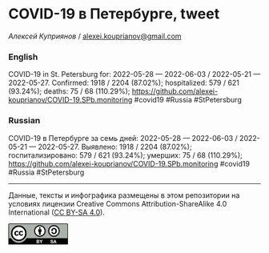 COVID-19 в Петербурге, tweet
============================

*Алексей Куприянов* /
<a href="mailto:alexei.kouprianov@gmail.com" class="email">alexei.kouprianov@gmail.com</a>

### English

COVID-19 in St. Petersburg for: 2022-05-28 — 2022-06-03 / 2022-05-21 —
2022-05-27. Сonfirmed: 1918 / 2204 (87.02%); hospitalized: 579 / 621
(93.24%); deaths: 75 / 68 (110.29%);
<a href="https://github.com/alexei-kouprianov/COVID-19.SPb.monitoring" class="uri">https://github.com/alexei-kouprianov/COVID-19.SPb.monitoring</a>
\#covid19 \#Russia \#StPetersburg

### Russian

COVID-19 в Петербурге за семь дней: 2022-05-28 — 2022-06-03 / 2022-05-21
— 2022-05-27. Выявлено: 1918 / 2204 (87.02%); госпитализировано: 579 /
621 (93.24%); умерших: 75 / 68 (110.29%);
<a href="https://github.com/alexei-kouprianov/COVID-19.SPb.monitoring" class="uri">https://github.com/alexei-kouprianov/COVID-19.SPb.monitoring</a>
\#covid19 \#Russia \#StPetersburg

------------------------------------------------------------------------

Данные, тексты и инфографика размещены в этом репозитории на условиях
лицензии Creative Commons Attribution-ShareAlike 4.0 International ([CC
BY-SA 4.0](https://creativecommons.org/licenses/by-sa/4.0/)).

![](../misc/CC-BY-SA-icon.png "CC-BY-SA")
